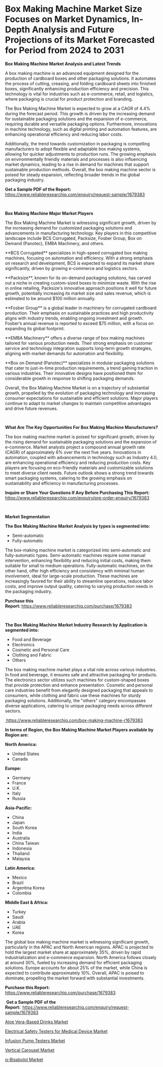 <p><h1>Box Making Machine Market Size Focuses on Market Dynamics, In-Depth Analysis and Future Projections of its Market Forecasted for Period from 2024 to 2031</h1></p><p><strong>Box Making Machine Market Analysis and Latest Trends</strong></p>
<p><p>A box making machine is an advanced equipment designed for the production of cardboard boxes and other packaging solutions. It automates the process of cutting, creasing, and folding cardboard sheets into finished boxes, significantly enhancing production efficiency and precision. This technology is vital for industries such as e-commerce, retail, and logistics, where packaging is crucial for product protection and branding.</p><p>The Box Making Machine Market is expected to grow at a CAGR of 4.4% during the forecast period. This growth is driven by the increasing demand for sustainable packaging solutions and the expansion of e-commerce, requiring durable and versatile packaging options. Furthermore, innovations in machine technology, such as digital printing and automation features, are enhancing operational efficiency and reducing labor costs. </p><p>Additionally, the trend towards customization in packaging is compelling manufacturers to adopt flexible and adaptable box making systems, allowing for quicker adjustments to production runs. The growing emphasis on environmentally friendly materials and processes is also influencing market dynamics, leading to a rise in demand for machines that support sustainable production methods. Overall, the box making machine sector is poised for steady expansion, reflecting broader trends in the global packaging industry.</p></p>
<p><strong>Get a Sample PDF of the Report:&nbsp;</strong> <a href="https://www.reliableresearchiq.com/enquiry/request-sample/1679383?utm_campaign=1132&utm_medium=2&utm_source=Github&utm_content=ia&utm_term=14102024&utm_id=box-making-machine">https://www.reliableresearchiq.com/enquiry/request-sample/1679383</a></p>
<p>&nbsp;</p>
<p><strong>Box Making Machine Major Market Players</strong></p>
<p><p>The Box Making Machine Market is witnessing significant growth, driven by the increasing demand for customized packaging solutions and advancements in manufacturing technology. Key players in this competitive landscape include BCS Corrugated, Packsize, Fosber Group, Box on Demand (Panotec), EMBA Machinery, and others.</p><p>**BCS Corrugated** specializes in high-speed corrugated box making machines, focusing on automation and efficiency. With a strong emphasis on research and development, BCS is expected to expand its market share significantly, driven by growing e-commerce and logistics sectors.</p><p>**Packsize**, known for its on-demand packaging solutions, has carved out a niche in creating custom-sized boxes to minimize waste. With the rise in online retailing, Packsize's innovative approach positions it well for future growth, potentially increasing its market size and sales revenue, which is estimated to be around $100 million annually.</p><p>**Fosber Group** is a global leader in machinery for corrugated cardboard production. Their emphasis on sustainable practices and high productivity aligns with industry trends, enabling ongoing investment and growth. Fosber’s annual revenue is reported to exceed $75 million, with a focus on expanding its global footprint.</p><p>**EMBA Machinery** offers a diverse range of box making machines tailored for various production needs. Their strong emphasis on customer service and technology integration supports long-term growth strategies, aligning with market demands for automation and flexibility.</p><p>**Box on Demand (Panotec)** specializes in modular packaging solutions that cater to just-in-time production requirements, a trend gaining traction in various industries. Their innovative designs have positioned them for considerable growth in response to shifting packaging demands.</p><p>Overall, the Box Making Machine Market is on a trajectory of substantial growth, propelled by the evolution of packaging technology and increasing consumer expectations for sustainable and efficient solutions. Major players continue to adapt to market changes to maintain competitive advantages and drive future revenues.</p></p>
<p>&nbsp;</p>
<p><strong>What Are The Key Opportunities For Box Making Machine Manufacturers?</strong></p>
<p><p>The box making machine market is poised for significant growth, driven by the rising demand for sustainable packaging solutions and the expansion of e-commerce. Market analysts project a compound annual growth rate (CAGR) of approximately 6% over the next five years. Innovations in automation, coupled with advancements in technology such as Industry 4.0, are enhancing operational efficiency and reducing production costs. Key players are focusing on eco-friendly materials and customizable solutions to meet diverse client needs. Future outlook shows a strong trend towards smart packaging systems, catering to the growing emphasis on sustainability and efficiency in manufacturing processes.</p></p>
<p><strong>Inquire or Share Your Questions If Any Before Purchasing This Report:</strong> <a href="https://www.reliableresearchiq.com/enquiry/pre-order-enquiry/1679383?utm_campaign=1132&utm_medium=2&utm_source=Github&utm_content=ia&utm_term=14102024&utm_id=box-making-machine">https://www.reliableresearchiq.com/enquiry/pre-order-enquiry/1679383</a></p>
<p>&nbsp;</p>
<p><strong>Market Segmentation</strong></p>
<p><strong>The Box Making Machine Market Analysis by types is segmented into:</strong></p>
<p><ul><li>Semi-automatic</li><li>Fully-automatic</li></ul></p>
<p><p>The box-making machine market is categorized into semi-automatic and fully-automatic types. Semi-automatic machines require some manual intervention, enhancing flexibility and reducing initial costs, making them suitable for small to medium operations. Fully-automatic machines, on the other hand, offer high efficiency and consistency with minimal human involvement, ideal for large-scale production. These machines are increasingly favored for their ability to streamline operations, reduce labor costs, and improve output quality, catering to varying production needs in the packaging industry.</p></p>
<p><strong>Purchase this Report:&nbsp;</strong><a href="https://www.reliableresearchiq.com/purchase/1679383?utm_campaign=1132&utm_medium=2&utm_source=Github&utm_content=ia&utm_term=14102024&utm_id=box-making-machine">https://www.reliableresearchiq.com/purchase/1679383</a></p>
<p>&nbsp;</p>
<p><strong>The Box Making Machine Market Industry Research by Application is segmented into:</strong></p>
<p><ul><li>Food and Beverage</li><li>Electronics</li><li>Cosmetic and Personal Care</li><li>Clothing and Fabric</li><li>Others</li></ul></p>
<p><p>The box making machine market plays a vital role across various industries. In food and beverage, it ensures safe and attractive packaging for products. The electronics sector utilizes such machines for custom-shaped boxes that provide protection and enhance presentation. Cosmetic and personal care industries benefit from elegantly designed packaging that appeals to consumers, while clothing and fabric use these machines for sturdy packaging solutions. Additionally, the "others" category encompasses diverse applications, catering to unique packaging needs across different sectors.</p></p>
<p><a href="https://www.reliableresearchiq.com/box-making-machine-r1679383?utm_campaign=1132&utm_medium=2&utm_source=Github&utm_content=ia&utm_term=14102024&utm_id=box-making-machine">&nbsp;https://www.reliableresearchiq.com/box-making-machine-r1679383</a></p>
<p><strong>In terms of Region, the Box Making Machine Market Players available by Region are:</strong></p>
<p>
    <p> <strong> North America: </strong>
        <ul>
            <li>United States</li>
            <li>Canada</li>
        </ul>
        </p> 
    <p> <strong> Europe: </strong>
        <ul>
            <li>Germany</li>
            <li>France</li>
            <li>U.K.</li>
            <li>Italy</li>
            <li>Russia</li>
        </ul>
        </p> 
    <p> <strong> Asia-Pacific: </strong>
        <ul>
            <li>China</li>
            <li>Japan</li>
            <li>South Korea</li>
            <li>India</li>
            <li>Australia</li>
            <li>China Taiwan</li>
            <li>Indonesia</li>
            <li>Thailand</li>
            <li>Malaysia</li>
        </ul>
        </p> 
    <p> <strong> Latin America: </strong>
        <ul>
            <li>Mexico</li>
            <li>Brazil</li>
            <li>Argentina Korea</li>
            <li>Colombia</li>
        </ul>
        </p> 
    <p> <strong> Middle East & Africa: </strong>
        <ul>
            <li>Turkey</li>
            <li>Saudi</li>
            <li>Arabia</li>
            <li>UAE</li>
            <li>Korea</li>
        </ul>
    </p>
    </p>
<p><p>The global box making machine market is witnessing significant growth, particularly in the APAC and North American regions. APAC is projected to hold the largest market share at approximately 35%, driven by rapid industrialization and e-commerce expansion. North America follows closely at around 30%, fueled by increasing demand for efficient packaging solutions. Europe accounts for about 25% of the market, while China is expected to contribute approximately 10%. Overall, APAC is poised to dominate, propelling the market forward with substantial investments.</p></p>
<p><strong>Purchase this Report: </strong><a href="https://www.reliableresearchiq.com/purchase/1679383?utm_campaign=1132&utm_medium=2&utm_source=Github&utm_content=ia&utm_term=14102024&utm_id=box-making-machine">https://www.reliableresearchiq.com/purchase/1679383</a></p>
<p>&nbsp;<strong>Get a Sample PDF of the Report:&nbsp;&nbsp;</strong><a href="https://www.reliableresearchiq.com/enquiry/request-sample/1679383?utm_campaign=1132&utm_medium=2&utm_source=Github&utm_content=ia&utm_term=14102024&utm_id=box-making-machine">https://www.reliableresearchiq.com/enquiry/request-sample/1679383</a></p>
<p><strong></strong></p>
<p><p><a href="https://www.linkedin.com/pulse/emerging-trends-aloe-vera-based-drinks-market-global-outlook-future-f7csc?utm_campaign=1132&utm_medium=2&utm_source=Github&utm_content=ia&utm_term=14102024&utm_id=box-making-machine">Aloe Vera-Based Drinks Market</a></p><p><a href="https://github.com/darientvns/Market-Research-Report-List-1/blob/main/electrical-safety-testers-for-medical-device-market.md?utm_campaign=1132&utm_medium=2&utm_source=Github&utm_content=ia&utm_term=14102024&utm_id=box-making-machine">Electrical Safety Testers for Medical Device Market</a></p><p><a href="https://github.com/arnaudyclavinec/Market-Research-Report-List-1/blob/main/infusion-pump-testers-market.md?utm_campaign=1132&utm_medium=2&utm_source=Github&utm_content=ia&utm_term=14102024&utm_id=box-making-machine">Infusion Pump Testers Market</a></p><p><a href="https://www.linkedin.com/pulse/vertical-carousel-market-share-analysis-growth-trends-forecasts-rmuxc?utm_campaign=1132&utm_medium=2&utm_source=Github&utm_content=ia&utm_term=14102024&utm_id=box-making-machine">Vertical Carousel Market</a></p><p><a href="https://www.linkedin.com/pulse/%25CE%25B1-bisabolol-market-trends-detailed-study-its-segmentation-analyzing-1yoxc?utm_campaign=1132&utm_medium=2&utm_source=Github&utm_content=ia&utm_term=14102024&utm_id=box-making-machine">α-Bisabolol Market</a></p></p>
